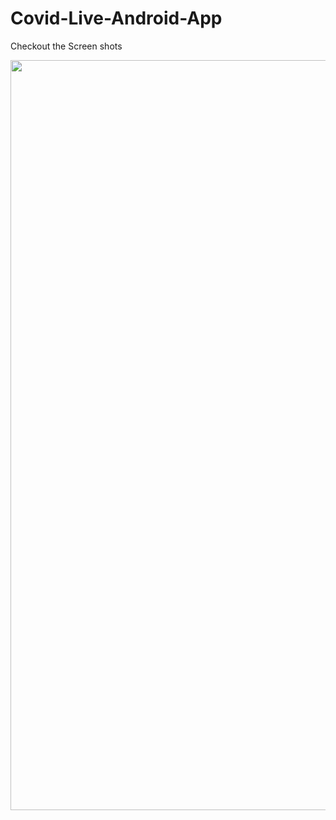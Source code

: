 # Covid-Live-Android-App
Checkout the Screen shots

<img height="1200" width="600" src="https://raw.githubusercontent.com/arunavdey7/Covid-Live-Android-App/master/ss2.jpg"></img>
